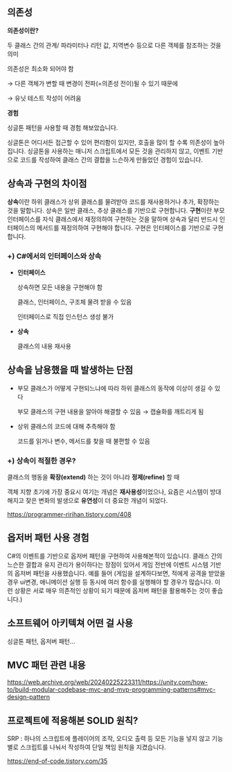 ## 의존성

**의존성이란?**

두 클래스 간의 관계/ 파라미터나 리턴 값, 지역변수 등으로 다른 객체를 참조하는 것을 의미

의존성은 최소화 되어야 함

→ 다른 객체가 변할 때 변경이 전파(=의존성 전이)될 수 있기 때문에

→ 유닛 테스트 작성이 어려움

**경험**

싱글톤 패턴을 사용할 때 경험 해보았습니다. 

싱글톤은 어디서든 접근할 수 있어 편리함이 있지만, 호출을 많이 할 수록 의존성이 높아집니다. 싱글톤을 사용하는 매니저 스크립트에서 모든 것을 관리하지 않고, 이벤트 기반으로 코드를 작성하여 클래스 간의 결합을 느슨하게 만들었던 경험이 있습니다. 

## 상속과 구현의 차이점

**상속**이란 하위 클래스가 상위 클래스를 물려받아 코드를 재사용하거나 추가, 확장하는 것을 말합니다.
상속은 일반 클래스, 추상 클래스를 기반으로 구현합니다.
**구현**이란 부모 인터페이스를 자식 클래스에서 재정의하여 구현하는 것을 말하며 상속과 달리 반드시 인터페이스의 메서드를 재정의하여 구현해야 합니다.
구현은 인터페이스를 기반으로 구현합니다.

### +) C#에서의 인터페이스와 상속

- **인터페이스**
    
    상속하면 모든 내용을 구현해야 함
    
    클래스, 인터페이스, 구조체 물려 받을 수 있음
    
    인터페이스로 직접 인스턴스 생성 불가
    
- **상속**
    
    클래스의 내용 재사용
    

## 상속을 남용했을 때 발생하는 단점

- 부모 클래스가 어떻게 구현되느냐에 따라 하위 클래스의 동작에 이상이 생길 수 있다
    
    부모 클래스의 구현 내용을 알아야 해결할 수 있음 → 캡슐화를 깨트리게 됨
    
- 상위 클래스의 코드에 대해 추측해야 함
    
    코드를 읽거나 변수, 메서드를 찾을 때 불편할 수 있음
    

### +) 상속이 적절한 경우?

클래스의 행동을 **확장(extend)** 하는 것이 아니라 **정제(refine)** 할 때

객체 지향 초기에 가장 중요시 여기는 개념은 **재사용성**이었으나, 요즘은 시스템이 방대해지고 잦은 변화의 발생으로 **유연성**이 더 중요한 개념이 되었다. 

https://programmer-ririhan.tistory.com/408

## 옵저버 패턴 사용 경험

C#의 이벤트를 기반으로 옵저버 패턴을 구현하여 사용해본적이 있습니다. 클래스 간의 느슨한 결합과 유지 관리가 용이하다는 장점이 있어서 게임 전반에 이벤트 시스템 기반의 옵저버 패턴을 사용했습니다. 예를 들어 (게임을 설계하다보면, 적에게 공격을 받았을 경우 ui변경, 애니메이션 실행 등 동시에 여러 함수를 실행해야 할 경우가 많습니다. 이런 상황은 서로 매우 의존적인 상황이 되기 때문에 옵저버 패턴을 활용해주는 것이 좋습니다.) 

## 소프트웨어 아키텍쳐 어떤 걸 사용

싱글톤 패턴, 옵저버 패턴… 

## MVC 패턴 관련 내용

https://web.archive.org/web/20240225223311/https://unity.com/how-to/build-modular-codebase-mvc-and-mvp-programming-patterns#mvc-design-pattern

## 프로젝트에 적용해본 SOLID 원칙?

SRP : 하나의 스크립트에 플레이어의 조작, 오디오 출력 등 모든 기능을 넣지 않고 기능별로 스크립트를 나눠서 작성하여 단일 책임 원칙을 지켰습니다.

https://end-of-code.tistory.com/35
